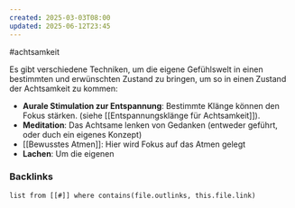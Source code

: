 ```yaml
---
created: 2025-03-03T08:00
updated: 2025-06-12T23:45
---
```

#achtsamkeit 

Es gibt verschiedene Techniken, um die eigene Gefühlswelt in einen bestimmten und erwünschten Zustand zu bringen, um so in einen Zustand der Achtsamkeit zu kommen:

- **Aurale Stimulation zur Entspannung**: Bestimmte Klänge können den Fokus stärken. (siehe [[Entspannungsklänge für Achtsamkeit]]). 
- **Meditation**: Das Achtsame lenken von Gedanken (entweder geführt, oder duch ein eigenes Konzept)
- [[Bewusstes Atmen]]: Hier wird Fokus auf das Atmen gelegt
- **Lachen**: Um die eigenen

### Backlinks
```dataview 
list from [[#]] where contains(file.outlinks, this.file.link)
```


